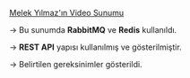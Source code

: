 [Melek Yılmaz'ın Video Sunumu](https://drive.google.com/file/d/176IzrnTGf5LWOJd6D49rbuRyrSVqdlht/view?usp=drive_link)

  → Bu sunumda **RabbitMQ** ve **Redis** kullanıldı. 
  
  → **REST API** yapısı kullanılmış ve gösterilmiştir.  
  
  → Belirtilen gereksinimler gösterildi.


